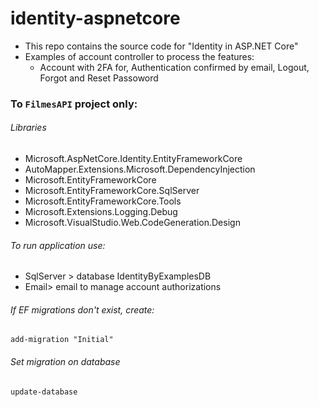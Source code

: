 # identity-aspnetcore
* This repo contains the source code for "Identity in ASP.NET Core"
* Examples of account controller to process the features:
	* Account with 2FA for, Authentication confirmed by email, Logout, Forgot and Reset Passoword


### To `FilmesAPI` project only:

###### Libraries
* Microsoft.AspNetCore.Identity.EntityFrameworkCore
* AutoMapper.Extensions.Microsoft.DependencyInjection
* Microsoft.EntityFrameworkCore
* Microsoft.EntityFrameworkCore.SqlServer
* Microsoft.EntityFrameworkCore.Tools
* Microsoft.Extensions.Logging.Debug
* Microsoft.VisualStudio.Web.CodeGeneration.Design

###### To run application use:
* SqlServer > database IdentityByExamplesDB
* Email> email to manage account authorizations

###### If EF migrations don't exist, create:
```
add-migration "Initial"
```

###### Set migration on database
```
update-database
```


